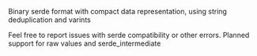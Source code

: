 Binary serde format with compact data representation, using string deduplication and varints

Feel free to report issues with serde compatibility or other errors.
Planned support for raw values and serde_intermediate